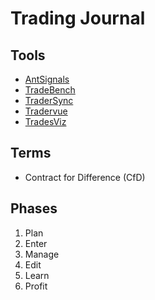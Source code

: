 # Trading Journal

## Tools

- [AntSignals](https://antsignals.com/)
- [TradeBench](https://tradebench.com/)
- [TraderSync](https://tradersync.com/)
- [Tradervue](https://tradervue.com/)
- [TradesViz](https://tradesviz.com/)

<!--
fixytrade.com
-->

## Terms

- Contract for Difference (CfD)

## Phases

1. Plan
2. Enter
3. Manage
4. Edit
5. Learn
6. Profit
